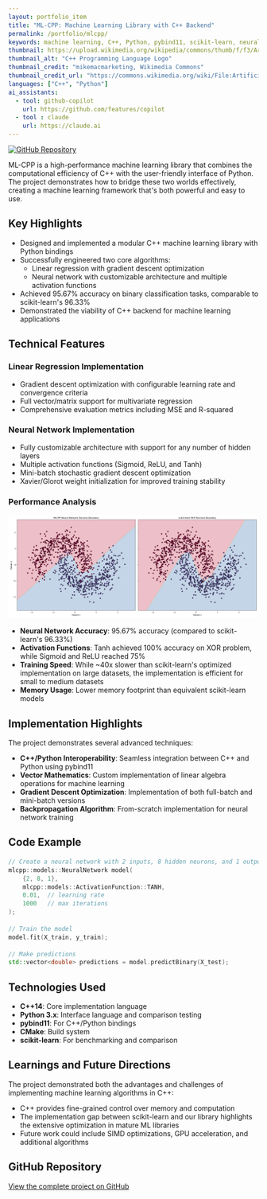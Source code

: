 ```yaml
---
layout: portfolio_item
title: "ML-CPP: Machine Learning Library with C++ Backend"
permalink: /portfolio/mlcpp/
keywords: machine learning, C++, Python, pybind11, scikit-learn, neural networks, linear regression
thumbnail: https://upload.wikimedia.org/wikipedia/commons/thumb/f/f3/Artificial_Intelligence_%26_AI_%26_Machine_Learning.jpg/1500px-Artificial_Intelligence_%26_AI_%26_Machine_Learning.jpg?20201029165740
thumbnail_alt: "C++ Programming Language Logo"
thumbnail_credit: "mikemacmarketing, Wikimedia Commons"
thumbnail_credit_url: "https://commons.wikimedia.org/wiki/File:Artificial_Intelligence_%26_AI_%26_Machine_Learning.jpg"
languages: ["C++", "Python"]
ai_assistants:
  - tool: github-copilot
    url: https://github.com/features/copilot
  - tool : claude
    url: https://claude.ai
---
```


[![GitHub Repository](https://img.shields.io/badge/GitHub-Repository-181717?style=for-the-badge&logo=github&logoColor=white)](https://github.com/sbkashif/mlcpp)

ML-CPP is a high-performance machine learning library that combines the computational efficiency of C++ with the user-friendly interface of Python. The project demonstrates how to bridge these two worlds effectively, creating a machine learning framework that's both powerful and easy to use.

<!--more-->

## Key Highlights

- Designed and implemented a modular C++ machine learning library with Python bindings
- Successfully engineered two core algorithms:
  - Linear regression with gradient descent optimization
  - Neural network with customizable architecture and multiple activation functions
- Achieved 95.67% accuracy on binary classification tasks, comparable to scikit-learn's 96.33%
- Demonstrated the viability of C++ backend for machine learning applications

## Technical Features

### Linear Regression Implementation

- Gradient descent optimization with configurable learning rate and convergence criteria
- Full vector/matrix support for multivariate regression
- Comprehensive evaluation metrics including MSE and R-squared

### Neural Network Implementation

- Fully customizable architecture with support for any number of hidden layers
- Multiple activation functions (Sigmoid, ReLU, and Tanh)
- Mini-batch stochastic gradient descent optimization
- Xavier/Glorot weight initialization for improved training stability

### Performance Analysis

![Performance Comparison](/assets/images/mlcpp_scikitlearn_logreg_compare.png)

- **Neural Network Accuracy**: 95.67% accuracy (compared to scikit-learn's 96.33%)
- **Activation Functions**: Tanh achieved 100% accuracy on XOR problem, while Sigmoid and ReLU reached 75%
- **Training Speed**: While ~40x slower than scikit-learn's optimized implementation on large datasets, the implementation is efficient for small to medium datasets
- **Memory Usage**: Lower memory footprint than equivalent scikit-learn models

## Implementation Highlights

The project demonstrates several advanced techniques:

- **C++/Python Interoperability**: Seamless integration between C++ and Python using pybind11
- **Vector Mathematics**: Custom implementation of linear algebra operations for machine learning
- **Gradient Descent Optimization**: Implementation of both full-batch and mini-batch versions
- **Backpropagation Algorithm**: From-scratch implementation for neural network training

## Code Example

```cpp
// Create a neural network with 2 inputs, 8 hidden neurons, and 1 output
mlcpp::models::NeuralNetwork model(
    {2, 8, 1}, 
    mlcpp::models::ActivationFunction::TANH, 
    0.01,  // learning rate
    1000   // max iterations
);

// Train the model
model.fit(X_train, y_train);

// Make predictions
std::vector<double> predictions = model.predictBinary(X_test);
```

## Technologies Used

- **C++14**: Core implementation language
- **Python 3.x**: Interface language and comparison testing
- **pybind11**: For C++/Python bindings
- **CMake**: Build system
- **scikit-learn**: For benchmarking and comparison

## Learnings and Future Directions

The project demonstrated both the advantages and challenges of implementing machine learning algorithms in C++:

- C++ provides fine-grained control over memory and computation
- The implementation gap between scikit-learn and our library highlights the extensive optimization in mature ML libraries
- Future work could include SIMD optimizations, GPU acceleration, and additional algorithms

## GitHub Repository

[View the complete project on GitHub](https://github.com/sbkashif/mlcpp)
